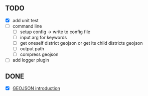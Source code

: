 ## TODO
- [x] add unit test
- [ ] command line
  - [ ] setup config -> write to config file
  - [ ] input arg for keywords
  - [ ] get oneself district geojson or get its child districts geojson
  - [ ] output path
  - [ ] compress geojson
- [ ] add logger plugin

## DONE
- [x] [GEOJSON introduction](https://en.wikipedia.org/wiki/GeoJSON)